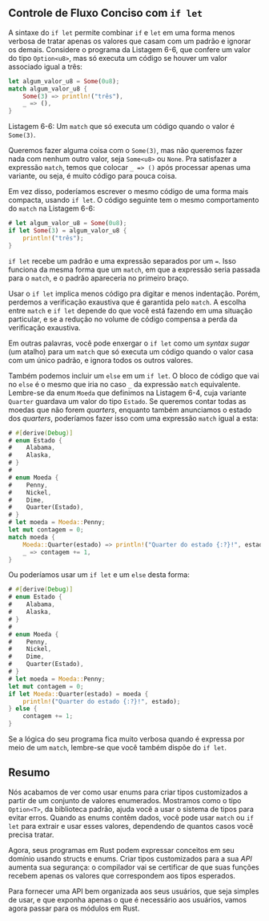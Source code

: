 ## Controle de Fluxo Conciso com `if let`

A sintaxe do `if let` permite combinar `if` e `let` em uma forma menos verbosa
de tratar apenas os valores que casam com um padrão e ignorar os demais.
Considere o programa da Listagem 6-6, que confere um valor do tipo
`Option<u8>`, mas só executa um código se houver um valor associado igual a
três:

```rust
let algum_valor_u8 = Some(0u8);
match algum_valor_u8 {
    Some(3) => println!("três"),
    _ => (),
}
```

<span class="caption">Listagem 6-6: Um `match` que só executa um código quando
o valor é `Some(3)`.</span>

Queremos fazer alguma coisa com o `Some(3)`, mas não queremos fazer nada com
nenhum outro valor, seja `Some<u8>` ou `None`. Pra satisfazer a expressão
`match`, temos que colocar `_ => ()` após processar apenas uma variante, ou
seja, é muito código para pouca coisa.

Em vez disso, poderíamos escrever o mesmo código de uma forma mais compacta,
usando `if let`. O código seguinte tem o mesmo comportamento do `match` na
Listagem 6-6:

```rust
# let algum_valor_u8 = Some(0u8);
if let Some(3) = algum_valor_u8 {
    println!("três");
}
```

`if let` recebe um padrão e uma expressão separados por um `=`. Isso funciona
da mesma forma que um `match`, em que a expressão seria passada para o `match`,
e o padrão apareceria no primeiro braço.

Usar o `if let` implica menos código pra digitar e menos indentação. Porém,
perdemos a verificação exaustiva que é garantida pelo `match`. A escolha entre
`match` e `if let` depende do que você está fazendo em uma situação particular,
e se a redução no volume de código compensa a perda da verificação exaustiva.

Em outras palavras, você pode enxergar o `if let` como um _syntax sugar_ (um
atalho) para um `match` que só executa um código quando o valor casa com um
único padrão, e ignora todos os outros valores.

Também podemos incluir um `else` em um `if let`. O bloco de código que vai no
`else` é o mesmo que iria no caso `_` da expressão `match` equivalente.
Lembre-se da enum `Moeda` que definimos na Listagem 6-4, cuja variante
`Quarter` guardava um valor do tipo `Estado`. Se queremos contar todas as
moedas que não forem _quarters_, enquanto também anunciamos o estado dos
_quarters_, poderíamos fazer isso com uma expressão `match` igual a esta:

```rust
# #[derive(Debug)]
# enum Estado {
#    Alabama,
#    Alaska,
# }
#
# enum Moeda {
#    Penny,
#    Nickel,
#    Dime,
#    Quarter(Estado),
# }
# let moeda = Moeda::Penny;
let mut contagem = 0;
match moeda {
    Moeda::Quarter(estado) => println!("Quarter do estado {:?}!", estado),
    _ => contagem += 1,
}
```

Ou poderíamos usar um `if let` e um `else` desta forma:

```rust
# #[derive(Debug)]
# enum Estado {
#    Alabama,
#    Alaska,
# }
#
# enum Moeda {
#    Penny,
#    Nickel,
#    Dime,
#    Quarter(Estado),
# }
# let moeda = Moeda::Penny;
let mut contagem = 0;
if let Moeda::Quarter(estado) = moeda {
    println!("Quarter do estado {:?}!", estado);
} else {
    contagem += 1;
}
```

Se a lógica do seu programa fica muito verbosa quando é expressa por meio de um
`match`, lembre-se que você também dispõe do `if let`.

## Resumo

Nós acabamos de ver como usar enums para criar tipos customizados a partir de
um conjunto de valores enumerados. Mostramos como o tipo `Option<T>`, da
biblioteca padrão, ajuda você a usar o sistema de tipos para evitar erros.
Quando as enums contêm dados, você pode usar `match` ou `if let` para extrair
e usar esses valores, dependendo de quantos casos você precisa tratar.

Agora, seus programas em Rust podem expressar conceitos em seu domínio usando
structs e enums. Criar tipos customizados para a sua _API_ aumenta sua
segurança: o compilador vai se certificar de que suas funções recebem apenas
os valores que correspondem aos tipos esperados.

Para fornecer uma API bem organizada aos seus usuários, que seja simples de
usar, e que exponha apenas o que é necessário aos usuários, vamos agora passar
para os módulos em Rust.
